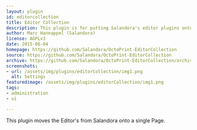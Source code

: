 ```yaml
---
layout: plugin
id: editorcollection
title: Editor Collection
description: This plugin is for putting Salandora's editor plugins onto one page
author: Marc Hannappel (Salandora)
license: AGPLv3
date: 2015-06-04
homepage: https://github.com/Salandora/OctoPrint-EditorCollection
source: https://github.com/Salandora/OctoPrint-EditorCollection
archive: https://github.com/Salandora/OctoPrint-EditorCollection/archive/master.zip
screenshots:
- url: /assets/img/plugins/editorCollection/img1.png
  alt: Settings
featuredimage: /assets/img/plugins/editorCollection/img1.png
tags:
- administration
- ui

---
```


This plugin moves the Editor's from Salandora onto a single Page.

